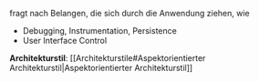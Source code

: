 fragt nach Belangen, die sich durch die Anwendung ziehen, wie
- Debugging, Instrumentation, Persistence
- User Interface Control

**Architekturstil**: [[Architekturstile#Aspektorientierter Architekturstil|Aspektorientierter Architekturstil]]